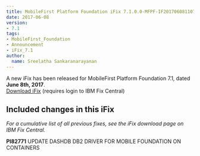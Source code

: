 ```yaml
---
title: MobileFirst Platform Foundation iFix 7.1.0.0-MFPF-IF201706081107 released
date: 2017-06-08
version:
- 7.1
tags:
- MobileFirst_Foundation
- Announcement
- iFix_7.1
author:
  name: Sreelatha Sankaranarayanan
---
```

A new iFix has been released for MobileFirst Platform Foundation 7.1, dated **June 8th, 2017**.  
[Download iFix](http://www.ibm.com/support/fixcentral/swg/quickorder?parent=ibm%7EOther%2Bsoftware&product=ibm/Other+software/IBM+MobileFirst+Platform+Foundation&release=7.1.0.0&platform=All&function=all&source=fc) (requires login to IBM Fix Central)

## Included changes in this iFix
*For a cumulative list of all previous fixes, see the iFix download page on IBM Fix Central.*

**PI82771** UPDATE DASHDB DB2 DRIVER FOR MOBILE FOUNDATION ON CONTAINERS
